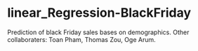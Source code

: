 # linear_Regression-BlackFriday
Prediction of black Friday sales bases on demographics.
Other collaboraters: Toan Pham, Thomas Zou, Oge Arum.
